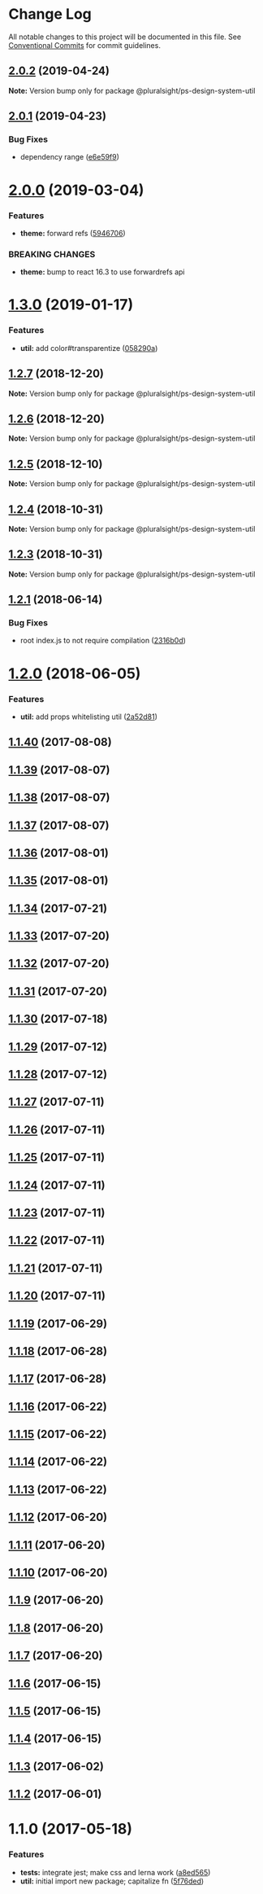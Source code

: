 # Change Log

All notable changes to this project will be documented in this file.
See [Conventional Commits](https://conventionalcommits.org) for commit guidelines.

## [2.0.2](https://github.com/pluralsight/design-system/compare/@pluralsight/ps-design-system-util@2.0.1...@pluralsight/ps-design-system-util@2.0.2) (2019-04-24)

**Note:** Version bump only for package @pluralsight/ps-design-system-util





## [2.0.1](https://github.com/pluralsight/design-system/compare/@pluralsight/ps-design-system-util@2.0.0...@pluralsight/ps-design-system-util@2.0.1) (2019-04-23)


### Bug Fixes

* dependency range ([e6e59f9](https://github.com/pluralsight/design-system/commit/e6e59f9))





# [2.0.0](https://github.com/pluralsight/design-system/compare/@pluralsight/ps-design-system-util@1.3.0...@pluralsight/ps-design-system-util@2.0.0) (2019-03-04)


### Features

* **theme:** forward refs ([5946706](https://github.com/pluralsight/design-system/commit/5946706))


### BREAKING CHANGES

* **theme:** bump to react 16.3 to use forwardrefs api





# [1.3.0](https://github.com/pluralsight/design-system/compare/@pluralsight/ps-design-system-util@1.2.7...@pluralsight/ps-design-system-util@1.3.0) (2019-01-17)


### Features

* **util:** add color#transparentize ([058290a](https://github.com/pluralsight/design-system/commit/058290a))





## [1.2.7](https://github.com/pluralsight/design-system/compare/@pluralsight/ps-design-system-util@1.2.5...@pluralsight/ps-design-system-util@1.2.7) (2018-12-20)

**Note:** Version bump only for package @pluralsight/ps-design-system-util





## [1.2.6](https://github.com/pluralsight/design-system/compare/@pluralsight/ps-design-system-util@1.2.5...@pluralsight/ps-design-system-util@1.2.6) (2018-12-20)

**Note:** Version bump only for package @pluralsight/ps-design-system-util





## [1.2.5](https://github.com/pluralsight/design-system/compare/@pluralsight/ps-design-system-util@1.2.4...@pluralsight/ps-design-system-util@1.2.5) (2018-12-10)

**Note:** Version bump only for package @pluralsight/ps-design-system-util





## [1.2.4](https://github.com/pluralsight/design-system/compare/@pluralsight/ps-design-system-util@1.2.3...@pluralsight/ps-design-system-util@1.2.4) (2018-10-31)

**Note:** Version bump only for package @pluralsight/ps-design-system-util





<a name="1.2.3"></a>
## [1.2.3](https://github.com/pluralsight/design-system/compare/@pluralsight/ps-design-system-util@1.2.2...@pluralsight/ps-design-system-util@1.2.3) (2018-10-31)




**Note:** Version bump only for package @pluralsight/ps-design-system-util

<a name="1.2.1"></a>
## [1.2.1](https://github.com/pluralsight/design-system/compare/@pluralsight/ps-design-system-util@1.2.0...@pluralsight/ps-design-system-util@1.2.1) (2018-06-14)


### Bug Fixes

* root index.js to not require compilation ([2316b0d](https://github.com/pluralsight/design-system/commit/2316b0d))




<a name="1.2.0"></a>
# [1.2.0](https://github.com/pluralsight/design-system/compare/@pluralsight/ps-design-system-util@1.1.40...@pluralsight/ps-design-system-util@1.2.0) (2018-06-05)


### Features

* **util:** add props whitelisting util ([2a52d81](https://github.com/pluralsight/design-system/commit/2a52d81))




<a name="1.1.40"></a>
## [1.1.40](https://github.com/pluralsight/design-system/compare/@pluralsight/ps-design-system-util@1.1.9...@pluralsight/ps-design-system-util@1.1.40) (2017-08-08)




<a name="1.1.39"></a>
## [1.1.39](https://github.com/pluralsight/design-system/compare/@pluralsight/ps-design-system-util@1.1.9...@pluralsight/ps-design-system-util@1.1.39) (2017-08-07)




<a name="1.1.38"></a>
## [1.1.38](https://github.com/pluralsight/design-system/compare/@pluralsight/ps-design-system-util@1.1.9...@pluralsight/ps-design-system-util@1.1.38) (2017-08-07)




<a name="1.1.37"></a>
## [1.1.37](https://github.com/pluralsight/design-system/compare/@pluralsight/ps-design-system-util@1.1.9...@pluralsight/ps-design-system-util@1.1.37) (2017-08-07)




<a name="1.1.36"></a>
## [1.1.36](https://github.com/pluralsight/design-system/compare/@pluralsight/ps-design-system-util@1.1.9...@pluralsight/ps-design-system-util@1.1.36) (2017-08-01)




<a name="1.1.35"></a>
## [1.1.35](https://github.com/pluralsight/design-system/compare/@pluralsight/ps-design-system-util@1.1.9...@pluralsight/ps-design-system-util@1.1.35) (2017-08-01)




<a name="1.1.34"></a>
## [1.1.34](https://github.com/pluralsight/design-system/compare/@pluralsight/ps-design-system-util@1.1.9...@pluralsight/ps-design-system-util@1.1.34) (2017-07-21)




<a name="1.1.33"></a>
## [1.1.33](https://github.com/pluralsight/design-system/compare/@pluralsight/ps-design-system-util@1.1.9...@pluralsight/ps-design-system-util@1.1.33) (2017-07-20)




<a name="1.1.32"></a>
## [1.1.32](https://github.com/pluralsight/design-system/compare/@pluralsight/ps-design-system-util@1.1.9...@pluralsight/ps-design-system-util@1.1.32) (2017-07-20)




<a name="1.1.31"></a>
## [1.1.31](https://github.com/pluralsight/design-system/compare/@pluralsight/ps-design-system-util@1.1.9...@pluralsight/ps-design-system-util@1.1.31) (2017-07-20)




<a name="1.1.30"></a>
## [1.1.30](https://github.com/pluralsight/design-system/compare/@pluralsight/ps-design-system-util@1.1.9...@pluralsight/ps-design-system-util@1.1.30) (2017-07-18)




<a name="1.1.29"></a>
## [1.1.29](https://github.com/pluralsight/design-system/compare/@pluralsight/ps-design-system-util@1.1.9...@pluralsight/ps-design-system-util@1.1.29) (2017-07-12)




<a name="1.1.28"></a>
## [1.1.28](https://github.com/pluralsight/design-system/compare/@pluralsight/ps-design-system-util@1.1.9...@pluralsight/ps-design-system-util@1.1.28) (2017-07-12)




<a name="1.1.27"></a>
## [1.1.27](https://github.com/pluralsight/design-system/compare/@pluralsight/ps-design-system-util@1.1.9...@pluralsight/ps-design-system-util@1.1.27) (2017-07-11)




<a name="1.1.26"></a>
## [1.1.26](https://github.com/pluralsight/design-system/compare/@pluralsight/ps-design-system-util@1.1.9...@pluralsight/ps-design-system-util@1.1.26) (2017-07-11)




<a name="1.1.25"></a>
## [1.1.25](https://github.com/pluralsight/design-system/compare/@pluralsight/ps-design-system-util@1.1.9...@pluralsight/ps-design-system-util@1.1.25) (2017-07-11)




<a name="1.1.24"></a>
## [1.1.24](https://github.com/pluralsight/design-system/compare/@pluralsight/ps-design-system-util@1.1.9...@pluralsight/ps-design-system-util@1.1.24) (2017-07-11)




<a name="1.1.23"></a>
## [1.1.23](https://github.com/pluralsight/design-system/compare/@pluralsight/ps-design-system-util@1.1.9...@pluralsight/ps-design-system-util@1.1.23) (2017-07-11)




<a name="1.1.22"></a>
## [1.1.22](https://github.com/pluralsight/design-system/compare/@pluralsight/ps-design-system-util@1.1.9...@pluralsight/ps-design-system-util@1.1.22) (2017-07-11)




<a name="1.1.21"></a>
## [1.1.21](https://github.com/pluralsight/design-system/compare/@pluralsight/ps-design-system-util@1.1.9...@pluralsight/ps-design-system-util@1.1.21) (2017-07-11)




<a name="1.1.20"></a>
## [1.1.20](https://github.com/pluralsight/design-system/compare/@pluralsight/ps-design-system-util@1.1.9...@pluralsight/ps-design-system-util@1.1.20) (2017-07-11)




<a name="1.1.19"></a>
## [1.1.19](https://github.com/pluralsight/design-system/compare/@pluralsight/ps-design-system-util@1.1.9...@pluralsight/ps-design-system-util@1.1.19) (2017-06-29)




<a name="1.1.18"></a>
## [1.1.18](https://github.com/pluralsight/design-system/compare/@pluralsight/ps-design-system-util@1.1.9...@pluralsight/ps-design-system-util@1.1.18) (2017-06-28)




<a name="1.1.17"></a>
## [1.1.17](https://github.com/pluralsight/design-system/compare/@pluralsight/ps-design-system-util@1.1.9...@pluralsight/ps-design-system-util@1.1.17) (2017-06-28)




<a name="1.1.16"></a>
## [1.1.16](https://github.com/pluralsight/design-system/compare/@pluralsight/ps-design-system-util@1.1.9...@pluralsight/ps-design-system-util@1.1.16) (2017-06-22)




<a name="1.1.15"></a>
## [1.1.15](https://github.com/pluralsight/design-system/compare/@pluralsight/ps-design-system-util@1.1.9...@pluralsight/ps-design-system-util@1.1.15) (2017-06-22)




<a name="1.1.14"></a>
## [1.1.14](https://github.com/pluralsight/design-system/compare/@pluralsight/ps-design-system-util@1.1.9...@pluralsight/ps-design-system-util@1.1.14) (2017-06-22)




<a name="1.1.13"></a>
## [1.1.13](https://github.com/pluralsight/design-system/compare/@pluralsight/ps-design-system-util@1.1.9...@pluralsight/ps-design-system-util@1.1.13) (2017-06-22)




<a name="1.1.12"></a>
## [1.1.12](https://github.com/pluralsight/design-system/compare/@pluralsight/ps-design-system-util@1.1.9...@pluralsight/ps-design-system-util@1.1.12) (2017-06-20)




<a name="1.1.11"></a>
## [1.1.11](https://github.com/pluralsight/design-system/compare/@pluralsight/ps-design-system-util@1.1.9...@pluralsight/ps-design-system-util@1.1.11) (2017-06-20)




<a name="1.1.10"></a>
## [1.1.10](https://github.com/pluralsight/design-system/compare/@pluralsight/ps-design-system-util@1.1.9...@pluralsight/ps-design-system-util@1.1.10) (2017-06-20)




<a name="1.1.9"></a>
## [1.1.9](https://github.com/pluralsight/design-system/compare/@pluralsight/ps-design-system-util@1.1.8...@pluralsight/ps-design-system-util@1.1.9) (2017-06-20)




<a name="1.1.8"></a>
## [1.1.8](https://github.com/pluralsight/design-system/compare/@pluralsight/ps-design-system-util@1.1.7...@pluralsight/ps-design-system-util@1.1.8) (2017-06-20)




<a name="1.1.7"></a>
## [1.1.7](https://github.com/pluralsight/design-system/compare/@pluralsight/ps-design-system-util@1.1.6...@pluralsight/ps-design-system-util@1.1.7) (2017-06-20)




<a name="1.1.6"></a>
## [1.1.6](https://github.com/pluralsight/design-system/compare/@pluralsight/ps-design-system-util@1.1.5...@pluralsight/ps-design-system-util@1.1.6) (2017-06-15)




<a name="1.1.5"></a>
## [1.1.5](https://github.com/pluralsight/design-system/compare/@pluralsight/ps-design-system-util@1.1.4...@pluralsight/ps-design-system-util@1.1.5) (2017-06-15)




<a name="1.1.4"></a>
## [1.1.4](https://github.com/pluralsight/design-system/compare/@pluralsight/ps-design-system-util@1.1.3...@pluralsight/ps-design-system-util@1.1.4) (2017-06-15)




<a name="1.1.3"></a>
## [1.1.3](https://github.com/pluralsight/design-system/compare/@pluralsight/ps-design-system-util@1.1.2...@pluralsight/ps-design-system-util@1.1.3) (2017-06-02)




<a name="1.1.2"></a>
## [1.1.2](https://github.com/pluralsight/design-system/compare/@pluralsight/ps-design-system-util@1.1.1...@pluralsight/ps-design-system-util@1.1.2) (2017-06-01)




<a name="1.1.0"></a>
# 1.1.0 (2017-05-18)


### Features

* **tests:** integrate jest; make css and lerna work ([a8ed565](https://github.com/pluralsight/design-system/commit/a8ed565))
* **util:** initial import new package; capitalize fn ([5f76ded](https://github.com/pluralsight/design-system/commit/5f76ded))
